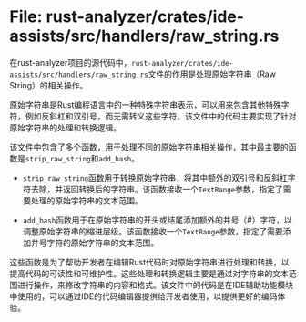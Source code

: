 # File: rust-analyzer/crates/ide-assists/src/handlers/raw_string.rs

在rust-analyzer项目的源代码中，`rust-analyzer/crates/ide-assists/src/handlers/raw_string.rs`文件的作用是处理原始字符串（Raw String）的相关操作。

原始字符串是Rust编程语言中的一种特殊字符串表示，可以用来包含其他特殊字符，例如反斜杠和双引号，而无需转义这些字符。该文件中的代码主要实现了针对原始字符串的处理和转换逻辑。

该文件中包含了多个函数，用于处理不同的原始字符串相关操作，其中最主要的函数是`strip_raw_string`和`add_hash`。

- `strip_raw_string`函数用于转换原始字符串，将其中额外的双引号和反斜杠字符去除，并返回转换后的字符串。该函数接收一个`TextRange`参数，指定了需要处理的原始字符串的文本范围。

- `add_hash`函数用于在原始字符串的开头或结尾添加额外的井号（#）字符，以调整原始字符串的缩进层级。该函数接收一个`TextRange`参数，指定了需要添加井号字符的原始字符串的文本范围。

这些函数是为了帮助开发者在编辑Rust代码时对原始字符串进行处理和转换，以提高代码的可读性和可维护性。这些处理和转换逻辑主要是通过对字符串的文本范围进行操作，来修改字符串的内容和格式。该文件中的代码是在IDE辅助功能模块中使用的，可以通过IDE的代码编辑器提供给开发者使用，以提供更好的编码体验。

